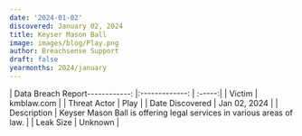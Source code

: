 ```yaml
---
date: '2024-01-02'
discovered: January 02, 2024
title: Keyser Mason Ball
image: images/blog/Play.png
author: Breachsense Support
draft: false
yearmonths: 2024/january
---
```


| Data Breach Report------------:     |:-------------:    | :-----:|
| Victim      | kmblaw.com      | 
| Threat Actor      | Play      | 
| Date Discovered      | Jan 02, 2024      | 
| Description      | Keyser Mason Ball is offering legal services in various areas of law.      | 
| Leak Size      | Unknown      | 

